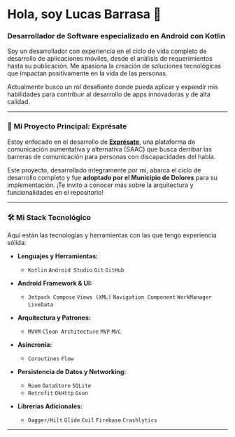 # Hola, soy Lucas Barrasa 👋

### Desarrollador de Software especializado en Android con Kotlin

Soy un desarrollador con experiencia en el ciclo de vida completo de desarrollo de aplicaciones móviles, desde el análisis de requerimientos hasta su publicación. Me apasiona la creación de soluciones tecnológicas que impactan positivamente en la vida de las personas.

Actualmente busco un rol desafiante donde pueda aplicar y expandir mis habilidades para contribuir al desarrollo de apps innovadoras y de alta calidad.

---

### 🚀 Mi Proyecto Principal: Exprésate

Estoy enfocado en el desarrollo de **[Exprésate](https://github.com/LucasBarrasa/Expresate)**, una plataforma de comunicación aumentativa y alternativa (SAAC) que busca derribar las barreras de comunicación para personas con discapacidades del habla.

Este proyecto, desarrollado íntegramente por mí, abarca el ciclo de desarrollo completo y fue **adoptado por el Municipio de Dolores** para su implementación. ¡Te invito a conocer más sobre la arquitectura y funcionalidades en el repositorio!

---

### 🛠️ Mi Stack Tecnológico

Aquí están las tecnologías y herramientas con las que tengo experiencia sólida:

* **Lenguajes y Herramientas:**
    * `Kotlin` `Android Studio` `Git` `GitHub`

* **Android Framework & UI:**
    * `Jetpack Compose` `Views (XML)` `Navigation Component` `WorkManager` `LiveData`

* **Arquitectura y Patrones:**
    * `MVVM` `Clean Architecture` `MVP` `MVC`

* **Asincronía:**
    * `Coroutines` `Flow`

* **Persistencia de Datos y Networking:**
    * `Room` `DataStore` `SQLite`
    * `Retrofit` `OkHttp` `Gson`

* **Librerías Adicionales:**
    * `Dagger/Hilt` `Glide` `Coil` `Firebase` `Crashlytics`

---
